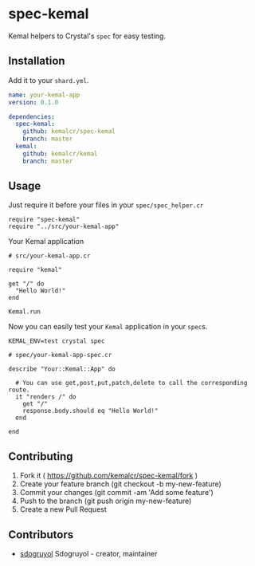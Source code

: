 # spec-kemal

Kemal helpers to Crystal's `spec` for easy testing.

## Installation

Add it to your `shard.yml`.

```yaml
name: your-kemal-app
version: 0.1.0

dependencies:
  spec-kemal:
    github: kemalcr/spec-kemal
    branch: master
  kemal:
    github: kemalcr/kemal
    branch: master
```

## Usage

Just require it before your files in your `spec/spec_helper.cr`

```crystal
require "spec-kemal"
require "../src/your-kemal-app"
```

Your Kemal application

```crystal
# src/your-kemal-app.cr

require "kemal"

get "/" do
  "Hello World!"
end

Kemal.run
```

Now you can easily test your `Kemal` application in your `spec`s.

```
KEMAL_ENV=test crystal spec
```

```crystal
# spec/your-kemal-app-spec.cr

describe "Your::Kemal::App" do

  # You can use get,post,put,patch,delete to call the corresponding route.
  it "renders /" do
    get "/"
    response.body.should eq "Hello World!"
  end

end
```

## Contributing

1. Fork it ( https://github.com/kemalcr/spec-kemal/fork )
2. Create your feature branch (git checkout -b my-new-feature)
3. Commit your changes (git commit -am 'Add some feature')
4. Push to the branch (git push origin my-new-feature)
5. Create a new Pull Request

## Contributors

- [sdogruyol](https://github.com/sdogruyol) Sdogruyol - creator, maintainer
